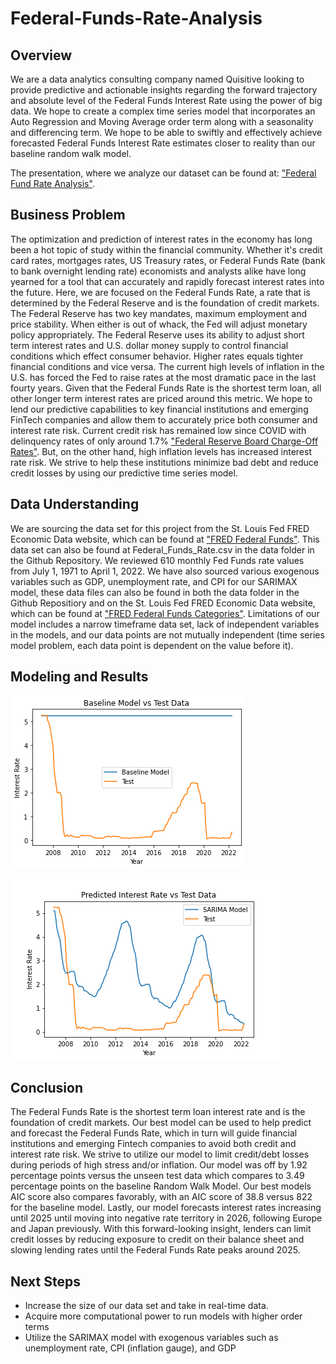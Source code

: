 # Federal-Funds-Rate-Analysis

## Overview

We are a data analytics consulting company named Quisitive looking to provide predictive and actionable insights regarding the forward trajectory and absolute level of the Federal Funds Interest Rate using the power of big data. We hope to create a complex time series model that incorporates an Auto Regression and Moving Average order term along with a seasonality and differencing term. We hope to be able to swiftly and effectively achieve forecasted Federal Funds Interest Rate estimates closer to reality than our baseline random walk model. 

The presentation, where we analyze our dataset can be found at:
["Federal Fund Rate Analysis"](Capstone_Presentation.pdf).
## Business Problem

The optimization and prediction of interest rates in the economy has long been a hot topic of study within the financial community. Whether it's credit card rates, mortgages rates, US Treasury rates, or Federal Funds Rate (bank to bank overnight lending rate) economists and analysts alike have long yearned for a tool that can accurately and rapidly forecast interest rates into the future. Here, we are focused on the Federal Funds Rate, a rate that is determined by the Federal Reserve and is the foundation of credit markets. The Federal Reserve has two key mandates, maximum employment and price stability. When either is out of whack, the Fed will adjust monetary policy appropriately. The Federal Reserve uses its ability to adjust short term interest rates and U.S. dollar money supply to control financial conditions which effect consumer behavior. Higher rates equals tighter financial conditions and vice versa. The current high levels of inflation in the U.S. has forced the Fed to raise rates at the most dramatic pace in the last fourty years. Given that the Federal Funds Rate is the shortest term loan, all other longer term interest rates are priced around this metric. We hope to lend our predictive capabilities to key financial institutions and emerging FinTech companies and allow them to accurately price both consumer and interest rate risk. Current credit risk has remained low since COVID with delinquency rates of only around 1.7% ["Federal Reserve Board Charge-Off Rates"](https://www.federalreserve.gov/releases/chargeoff/delallsa.htm). But, on the other hand, high inflation levels has increased interest rate risk. We strive to help these institutions minimize bad debt and reduce credit losses by using our predictive time series model.
## Data Understanding

We are sourcing the data set for this project from the St. Louis Fed FRED Economic Data website, which can be found at ["FRED Federal Funds"](https://fred.stlouisfed.org/series/FEDFUNDS). This data set can also be found at Federal_Funds_Rate.csv in the data folder in the Github Repository. We reviewed 610 monthly Fed Funds rate values from July 1, 1971 to April 1, 2022. We have also sourced various exogenous variables such as GDP, unemployment rate, and CPI for our SARIMAX model, these data files can also be found in both the data folder in the Github Repositiory and on the St. Louis Fed FRED Economic Data website, which can be found at ["FRED Federal Funds Categories"](https://fred.stlouisfed.org/categories). Limitations of our model includes a narrow timeframe data set, lack of independent variables in the models, and our data points are not mutually independent (time series model problem, each data point is dependent on the value before it).

## Modeling and Results

![Baseline Model Vs. Test Data](Images/final_baseline.png)

![Predicted Interest Rate Vs. Test Data](Images/vis.png)

## Conclusion

The Federal Funds Rate is the shortest term loan interest rate and is the foundation of credit markets. Our best model can be used to help predict and forecast the Federal Funds Rate, which in turn will guide financial institutions and emerging Fintech companies to avoid both credit and interest rate risk. We strive to utilize our model to limit credit/debt losses during periods of high stress and/or inflation. Our model was off by 1.92 percentage points versus the unseen test data which compares to 3.49 percentage points on the baseline Random Walk Model. Our best models AIC score also compares favorably, with an AIC score of 38.8 versus 822 for the baseline model. Lastly, our model forecasts interest rates increasing until 2025 until moving into negative rate territory in 2026, following Europe and Japan previously. With this forward-looking insight, lenders can limit credit losses by reducing exposure to credit on their balance sheet and slowing lending rates until the Federal Funds Rate peaks around 2025.

## Next Steps

* Increase the size of our data set and take in real-time data.
* Acquire more computational power to run models with higher order terms
* Utilize the SARIMAX model with exogenous variables such as unemployment rate, CPI (inflation gauge), and GDP
